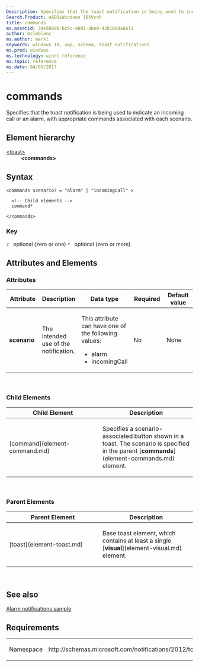 ```yaml
---
Description: Specifies that the toast notification is being used to indicate an incoming call or an alarm, with appropriate commands associated with each scenario.
Search.Product: eADQiWindows 10XVcnh
title: commands
ms.assetid: 34e5b696-bc5c-40d1-abe0-42b10a0a6611
author: mcleblanc
ms.author: markl
keywords: windows 10, uwp, schema, toast notifications
ms.prod: windows
ms.technology: winrt-reference
ms.topic: reference
ms.date: 04/05/2017
---
```


# commands




Specifies that the toast notification is being used to indicate an incoming call or an alarm, with appropriate commands associated with each scenario.

## Element hierarchy

<dl>
<dt><a href="element-toast.md">&lt;toast&gt;</a></dt>
<dd><b>&lt;commands&gt;</b></dd>
</dl>

## Syntax

``` syntax
<commands scenario? = "alarm" | "incomingCall" >

  <!-- Child elements -->
  command*

</commands>
```

### Key

`?`   optional (zero or one)
`*`   optional (zero or more)

## Attributes and Elements


### Attributes

<table>
<colgroup>
<col width="20%" />
<col width="20%" />
<col width="20%" />
<col width="20%" />
<col width="20%" />
</colgroup>
<thead>
<tr class="header">
<th>Attribute</th>
<th>Description</th>
<th>Data type</th>
<th>Required</th>
<th>Default value</th>
</tr>
</thead>
<tbody>
<tr class="odd">
<td><strong>scenario</strong></td>
<td><p>The intended use of the notification.</p></td>
<td><p>This attribute can have one of the following values:</p>
<ul>
<li>alarm</li>
<li>incomingCall</li>
</ul></td>
<td>No</td>
<td>None</td>
</tr>
</tbody>
</table>

 

### Child Elements

<table>
<colgroup>
<col width="50%" />
<col width="50%" />
</colgroup>
<thead>
<tr class="header">
<th>Child Element</th>
<th>Description</th>
</tr>
</thead>
<tbody>
<tr class="odd">
<td>[command](element-command.md)</td>
<td><p>Specifies a scenario-associated button shown in a toast. The scenario is specified in the parent [<strong>commands</strong>](element-commands.md) element.</p></td>
</tr>
</tbody>
</table>

 

### Parent Elements

<table>
<colgroup>
<col width="50%" />
<col width="50%" />
</colgroup>
<thead>
<tr class="header">
<th>Parent Element</th>
<th>Description</th>
</tr>
</thead>
<tbody>
<tr class="odd">
<td>[toast](element-toast.md)</td>
<td><p>Base toast element, which contains at least a single [<strong>visual</strong>](element-visual.md) element.</p></td>
</tr>
</tbody>
</table>

 

## See also


[Alarm notifications sample](http://go.microsoft.com/fwlink/p/?linkid=310148)

## Requirements

<table>
<colgroup>
<col width="50%" />
<col width="50%" />
</colgroup>
<tbody>
<tr class="odd">
<td><p>Namespace</p></td>
<td><p>http://schemas.microsoft.com/notifications/2012/toast.xsd</p></td>
</tr>
</tbody>
</table>

 

 




